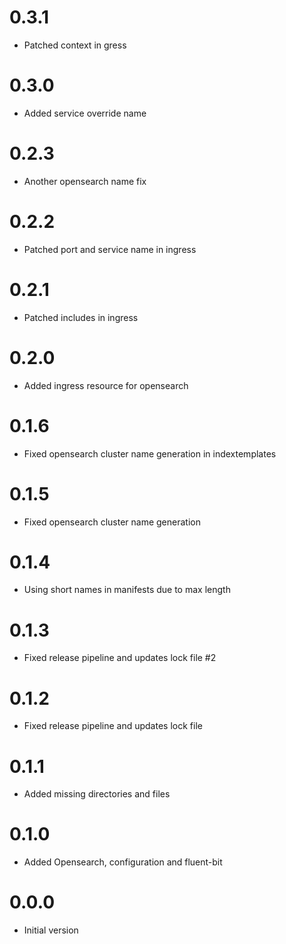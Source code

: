 # 0.3.1
- Patched context in gress

# 0.3.0
- Added service override name

# 0.2.3
- Another opensearch name fix

# 0.2.2
- Patched port and service name in ingress

# 0.2.1
- Patched includes in ingress

# 0.2.0
- Added ingress resource for opensearch

# 0.1.6
- Fixed opensearch cluster name generation in indextemplates

# 0.1.5
- Fixed opensearch cluster name generation

# 0.1.4
- Using short names in manifests due to max length

# 0.1.3
- Fixed release pipeline and updates lock file #2

# 0.1.2
- Fixed release pipeline and updates lock file

# 0.1.1
- Added missing directories and files

# 0.1.0
- Added Opensearch, configuration and fluent-bit

# 0.0.0
- Initial version
